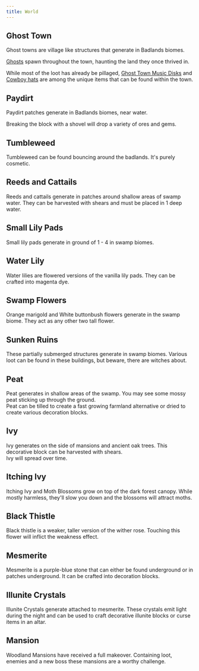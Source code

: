 ```yaml
---
title: World
---
```



## Ghost Town  
Ghost towns are village like structures that generate in Badlands biomes.  

[Ghosts](../features/mobs#ghost) spawn throughout the town, haunting the land they once thrived in. 

While most of the loot has already be pillaged, [Ghost Town Music Disks](../content/items/ghost_town_music_disk) and [Cowboy hats](../features/wearable#cowboy_hat) are among the unique items that can be found within the town.

## Paydirt 
Paydirt patches generate in Badlands biomes, near water. 

Breaking the block with a shovel will drop a variety of ores and gems.

## Tumbleweed  
Tumbleweed can be found bouncing around the badlands. It's purely cosmetic.

## Reeds and Cattails  
Reeds and cattails generate in patches around shallow areas of swamp water. They can be harvested with shears and must be placed in 1 deep water.

## Small Lily Pads  
Small lily pads generate in ground of 1 - 4 in swamp biomes.  

## Water Lily  
Water lilies are flowered versions of the vanilla lily pads. They can be crafted into magenta dye.

## Swamp Flowers  
Orange marigold and White buttonbush flowers generate in the swamp biome. They act as any other two tall flower.  

## Sunken Ruins  
These partially submerged structures generate in swamp biomes. Various loot can be found in these buildings, but beware, there are witches about.

## Peat  
Peat generates in shallow areas of the swamp. You may see some mossy peat sticking up through the ground.  
Peat can be tilled to create a fast growing farmland alternative or dried to create various decoration blocks.

## Ivy  
Ivy generates on the side of mansions and ancient oak trees. This decorative block can be harvested with shears.  
Ivy will spread over time.

## Itching Ivy  
Itching Ivy and Moth Blossoms grow on top of the dark forest canopy. While mostly harmless, they'll slow you down and the blossoms will attract moths.

## Black Thistle  
Black thistle is a weaker, taller version of the wither rose. Touching this flower will inflict the weakness effect.  

## Mesmerite   
Mesmerite is a purple-blue stone that can either be found underground or in patches underground. It can be crafted into decoration blocks.  

## Illunite Crystals  
Illunite Crystals generate attached to mesmerite. These crystals emit light during the night and can be used to craft decorative illunite blocks or curse items in an altar. 

## Mansion  
Woodland Mansions have received a full makeover. Containing loot, enemies and a new boss these mansions are a worthy challenge.
